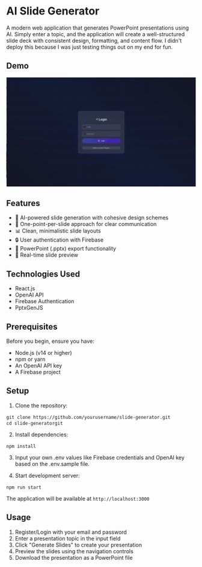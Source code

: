 # AI Slide Generator

A modern web application that generates PowerPoint presentations using AI. Simply enter a topic, and the application will create a well-structured slide deck with consistent design, formatting, and content flow. I didn't deploy this because I was just testing things out on my end for fun.

## Demo 

[![Demo](thumbnail.jpg)](https://github.com/BlackMagicKau/slide-generator/blame/main/Slide%20Generation%20Demo.m4v)

## Features

- 🎨 AI-powered slide generation with cohesive design schemes
- 🎯 One-point-per-slide approach for clear communication
- 📊 Clean, minimalistic slide layouts
- 🔒 User authentication with Firebase
- 💾 PowerPoint (.pptx) export functionality
- 🔄 Real-time slide preview

## Technologies Used

- React.js
- OpenAI API
- Firebase Authentication
- PptxGenJS

## Prerequisites

Before you begin, ensure you have:
- Node.js (v14 or higher)
- npm or yarn
- An OpenAI API key
- A Firebase project

## Setup

1. Clone the repository:

```console
git clone https://github.com/yourusername/slide-generator.git
cd slide-generatorgit
```

2. Install dependencies:

```console
npm install
```
3. Input your own .env values like Firebase credentials and OpenAI key based on the .env.sample file.

4. Start development server:

```console
npm run start
```
The application will be available at `http://localhost:3000`

## Usage

1. Register/Login with your email and password
2. Enter a presentation topic in the input field
3. Click "Generate Slides" to create your presentation
4. Preview the slides using the navigation controls
5. Download the presentation as a PowerPoint file

